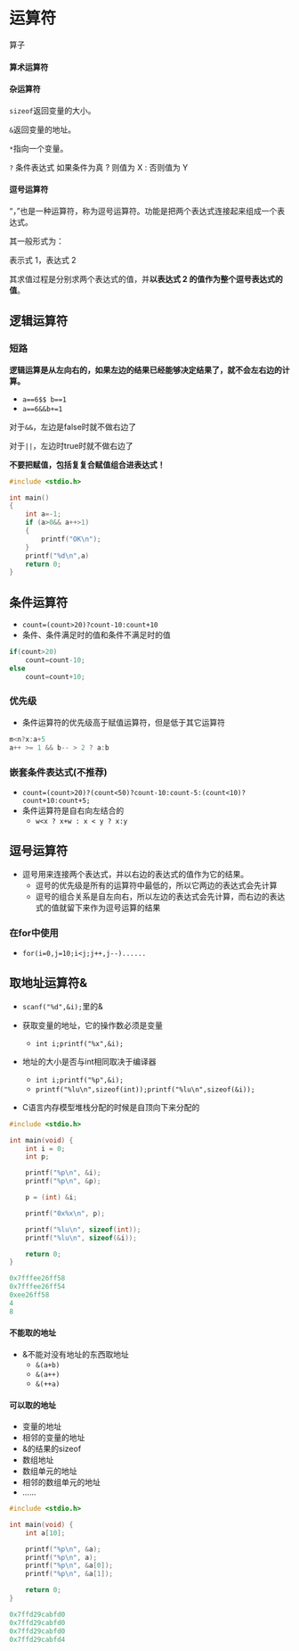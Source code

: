 # 运算符

算子

#### 算术运算符

#### 杂运算符

`sizeof`返回变量的大小。

`&`返回变量的地址。

`*`指向一个变量。

`?` 条件表达式 如果条件为真 ? 则值为 X : 否则值为 Y

#### 逗号运算符

“，”也是一种运算符，称为逗号运算符。功能是把两个表达式连接起来组成一个表达式。

其一般形式为：

表示式 1，表达式 2

其求值过程是分别求两个表达式的值，并**以表达式 2 的值作为整个逗号表达式的值**。

## 逻辑运算符

### 短路

**逻辑运算是从左向右的，如果左边的结果已经能够决定结果了，就不会左右边的计算。**

* `a==6$$ b==1`
* `a==6&&b+=1`

对于``&&``，左边是false时就不做右边了

对于`||`，左边时true时就不做右边了

**不要把赋值，包括复复合赋值组合进表达式！**

```c
#include <stdio.h>

int main()
{
    int a=-1;
    if (a>0&& a++>1)
    {
        printf("OK\n");
    }
    printf("%d\n",a)
    return 0;
}
```

## 条件运算符

* `count=(count>20)?count-10:count+10`
* 条件、条件满足时的值和条件不满足时的值

```c
if(count>20)
    count=count-10;
else
    count=count+10;
```

### 优先级

* 条件运算符的优先级高于赋值运算符，但是低于其它运算符

```c
m<n?x:a+5
a++ >= 1 && b-- > 2 ? a:b
```

### 嵌套条件表达式(不推荐)

* `count=(count>20)?(count<50)?count-10:count-5:(count<10)?count+10:count+5;`
* 条件运算符是自右向左结合的
  * `w<x ? x+w : x < y ? x:y`

## 逗号运算符

* 逗号用来连接两个表达式，并以右边的表达式的值作为它的结果。
  * 逗号的优先级是所有的运算符中最低的，所以它两边的表达式会先计算
  * 逗号的组合关系是自左向右，所以左边的表达式会先计算，而右边的表达式的值就留下来作为逗号运算的结果

### 在for中使用

* `for(i=0,j=10;i<j;j++,j--)......`

## 取地址运算符&

* `scanf("%d",&i);`里的&
* 获取变量的地址，它的操作数必须是变量
  * `int i;printf("%x",&i);`
* 地址的大小是否与int相同取决于编译器
  * `int i;printf("%p",&i);`
  * `printf("%lu\n",sizeof(int));printf("%lu\n",sizeof(&i));`

* C语言内存模型堆栈分配的时候是自顶向下来分配的


```c
#include <stdio.h>

int main(void) {
    int i = 0;
    int p;

    printf("%p\n", &i);
    printf("%p\n", &p);

    p = (int) &i;

    printf("0x%x\n", p);

    printf("%lu\n", sizeof(int));
    printf("%lu\n", sizeof(&i));

    return 0;
}
```

```c
0x7fffee26ff58
0x7fffee26ff54
0xee26ff58
4
8
```

#### 不能取的地址

* &不能对没有地址的东西取地址
  * `&(a+b)`
  * `&(a++)`
  * `&(++a)`

#### 可以取的地址

* 变量的地址
* 相邻的变量的地址
* &的结果的sizeof
* 数组地址
* 数组单元的地址
* 相邻的数组单元的地址
* ......

```c
#include <stdio.h>

int main(void) {
    int a[10];

    printf("%p\n", &a);
    printf("%p\n", a);
    printf("%p\n", &a[0]);
    printf("%p\n", &a[1]);

    return 0;
}
```

```c
0x7ffd29cabfd0
0x7ffd29cabfd0
0x7ffd29cabfd0
0x7ffd29cabfd4
```

